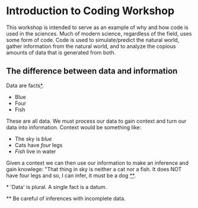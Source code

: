 # Introduction to Coding Workshop
This workshop is intended to serve as an example of why and how code is used in the sciences.  Much of modern science, regardless of the field, uses some form of code.  Code is used to simulate/predict the natural world, gather information from the natural world, and to analyze the copious amounts of data that is generated from both. 

## The difference between data and information

Data are facts[*](#footnote000). 
- Blue
- Four
- Fish

 These are all data.  We must process our data to gain context and turn our data into information.   Context would be something like:

- The sky is *blue*
- Cats have *four* legs
- *Fish* live in water

Given a context we can then use our information to make an inference and gain knowlege: "That thing in sky is neither a cat nor a fish. It does NOT have four legs and so, I can infer, it must be a dog [**](#footnote001).




<a name="footnote000">*</a> 'Data' is plural.  A single fact is a datum.


<a name="footnote001">**</a> Be careful of inferences with incomplete data.
